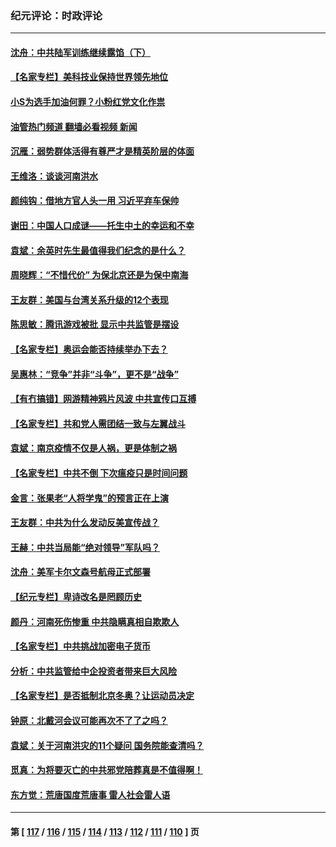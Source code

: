 ### 纪元评论：时政评论
---
#### [沈舟：中共陆军训练继续露馅（下）](../../pages/nsc1025/n13128371.md?08070330) 
#### [【名家专栏】美科技业保持世界领先地位](../../pages/nsc1025/n13141131.md?08070330) 
#### [小S为选手加油何罪？小粉红党文化作祟](../../pages/nsc1025/n13144232.md?08070330) 
#### [油管热门频道 翻墙必看视频 新闻](ok?08070330)
#### [沉雁：弱势群体活得有尊严才是精英阶层的体面](../../pages/nsc1025/n13143557.md?08070330) 
#### [王维洛：谈谈河南洪水](../../pages/nsc1025/n13143478.md?08070330) 
#### [颜纯钩：借地方官人头一用 习近平弃车保帅](../../pages/nsc1025/n13143380.md?08070330) 
#### [谢田：中国人口成谜——托生中土的幸运和不幸](../../pages/nsc1025/n13143176.md?08070330) 
#### [袁斌：余英时先生最值得我们纪念的是什么？](../../pages/nsc1025/n13143119.md?08070330) 
#### [周晓辉：“不惜代价” 为保北京还是为保中南海](../../pages/nsc1025/n13141999.md?08070330) 
#### [王友群：美国与台湾关系升级的12个表现](../../pages/nsc1025/n13142233.md?08070330) 
#### [陈思敏：腾讯游戏被批 显示中共监管是摆设](../../pages/nsc1025/n13142124.md?08070330) 
#### [【名家专栏】奥运会能否持续举办下去？](../../pages/nsc1025/n13141097.md?08070330) 
#### [吴惠林：“竞争”并非“斗争”，更不是“战争”](../../pages/nsc1025/n13141516.md?08070330) 
#### [【有冇搞错】网游精神鸦片风波 中共宣传口互搏](../../pages/nsc1025/n13139064.md?08070330) 
#### [【名家专栏】共和党人需团结一致与左翼战斗](../../pages/nsc1025/n13141159.md?08070330) 
#### [袁斌：南京疫情不仅是人祸，更是体制之祸](../../pages/nsc1025/n13140220.md?08070330) 
#### [【名家专栏】中共不倒 下次瘟疫只是时间问题](../../pages/nsc1025/n13138500.md?08070330) 
#### [金言：张果老“人将学鬼”的预言正在上演](../../pages/nsc1025/n13139545.md?08070330) 
#### [王友群：中共为什么发动反美宣传战？](../../pages/nsc1025/n13139401.md?08070330) 
#### [王赫：中共当局能“绝对领导”军队吗？](../../pages/nsc1025/n13139276.md?08070330) 
#### [沈舟：美军卡尔文森号航母正式部署](../../pages/nsc1025/n13139166.md?08070330) 
#### [【纪元专栏】卑诗改名是罔顾历史](../../pages/nsc1025/n13139279.md?08070330) 
#### [颜丹：河南死伤惨重 中共隐瞒真相自欺欺人](../../pages/nsc1025/n13138981.md?08070330) 
#### [【名家专栏】中共挑战加密电子货币](../../pages/nsc1025/n13138501.md?08070330) 
#### [分析：中共监管给中企投资者带来巨大风险](../../pages/nsc1025/n13138372.md?08070330) 
#### [【名家专栏】是否抵制北京冬奥？让运动员决定](../../pages/nsc1025/n13135905.md?08070330) 
#### [钟原：北戴河会议可能再次不了了之吗？](../../pages/nsc1025/n13137564.md?08070330) 
#### [袁斌：关于河南洪灾的11个疑问 国务院能查清吗？](../../pages/nsc1025/n13137576.md?08070330) 
#### [觅真：为将要灭亡的中共邪党陪葬真是不值得啊！](../../pages/nsc1025/n13137527.md?08070330) 
#### [东方觉：荒唐国度荒唐事 雷人社会雷人语](../../pages/nsc1025/n13137438.md?08070330) 

---
#### 第 [ [117](./117.md?08070330) / [116](./116.md?08070330) / [115](./115.md?08070330) / [114](./114.md?08070330) / [113](./113.md?08070330) / [112](./112.md?08070330) / [111](./111.md?08070330) / [110](./110.md?08070330) ] 页

